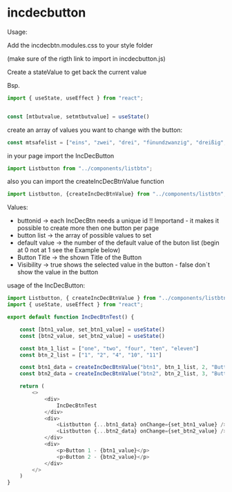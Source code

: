 # incdecbutton

Usage:

Add the incdecbtn.modules.css to your style folder 

(make sure of the rigth link to import in incdecbutton.js)

Create a stateValue to get back the current value

Bsp.
~~~js
import { useState, useEffect } from "react";


const [mtbutvalue, setmtbutvalue] = useState()
~~~

create an array of values you want to change with the button:
~~~js
const mtsafelist = ["eins", "zwei", "drei", "fünundzwanzig", "dreißig", "einhundertachtundneunzig"]
~~~

in your page import the IncDecButton
~~~js
import Listbutton from "../components/listbtn";
~~~

also you can import the createIncDecBtnValue function
~~~js
import Listbutton, {createIncDecBtnValue} from "../components/listbtn";
~~~

Values:
- buttonid -> each IncDecBtn needs a unique id !! Importand - it makes it possible to create more then one button per page
- button list -> the array of possible values to set
- default value -> the number of the default value of the buton list (begin at 0 not at 1 see the Example below)
- Button Title -> the shown Title of the Button
- Visibility -> true shows the selected value in the button - false don´t show the value in the button


usage of the IncDecButton:
~~~js
import Listbutton, { createIncDecBtnValue } from "../components/listbtn";
import { useState, useEffect } from "react";

export default function IncDecBtnTest() {

    const [btn1_value, set_btn1_value] = useState()
    const [btn2_value, set_btn2_value] = useState()

    const btn_1_list = ["one", "two", "four", "ten", "eleven"]
    const btn_2_list = ["1", "2", "4", "10", "11"]

    const btn1_data = createIncDecBtnValue("btn1", btn_1_list, 2, "Button 1 Title", true)
    const btn2_data = createIncDecBtnValue("btn2", btn_2_list, 3, "Button 2 Title", false)

    return (
        <>
            <div>
                IncDecBtnTest
            </div>
            <div>
                <Listbutton {...btn1_data} onChange={set_btn1_value} />
                <Listbutton {...btn2_data} onChange={set_btn2_value} />
            </div>
            <div>
                <p>Button 1 - {btn1_value}</p>
                <p>Button 2 - {btn2_value}</p>
            </div>
        </>
    )
}
~~~
